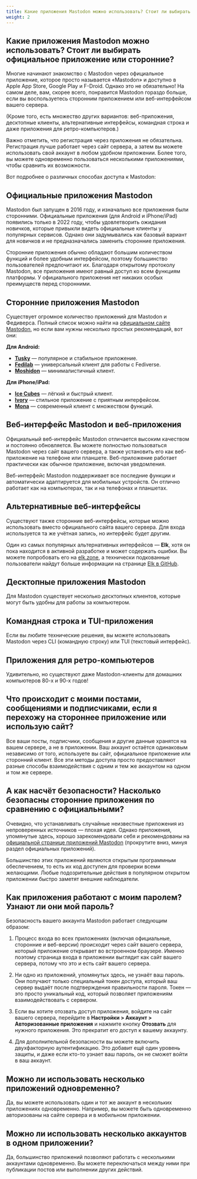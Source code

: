 ```yaml
---
title: Какие приложения Mastodon можно использовать? Стоит ли выбирать официальное приложение или сторонние?
weight: 2
---
```


## Какие приложения Mastodon можно использовать? Стоит ли выбирать официальное приложение или сторонние?

Многие начинают знакомство с Mastodon через официальное приложение, которое просто называется «Mastodon» и доступно в Apple App Store, Google Play и F-Droid. Однако это не обязательно! На самом деле, вам, скорее всего, понравится Mastodon гораздо больше, если вы воспользуетесь сторонним приложением или веб-интерфейсом вашего сервера.

(Кроме того, есть множество других вариантов: веб-приложения, десктопные клиенты, альтернативные интерфейсы, командная строка и даже приложения для ретро-компьютеров.)

Важно отметить, что регистрация через приложения не обязательна. Регистрация лучше работает через сайт сервера, а затем вы можете использовать свой аккаунт в любом удобном приложении. Более того, вы можете одновременно пользоваться несколькими приложениями, чтобы сравнить их возможности.

Вот подробнее о различных способах доступа к Mastodon:

## Официальные приложения Mastodon

Mastodon был запущен в 2016 году, и изначально все приложения были сторонними. Официальные приложения (для Android и iPhone/iPad) появились только в 2022 году, чтобы удовлетворить ожидания новичков, которые привыкли видеть официальные клиенты у популярных сервисов. Однако они задумывались как базовый вариант для новичков и не предназначались заменить сторонние приложения.

Сторонние приложения обычно обладают большим количеством функций и более удобным интерфейсом, поэтому большинство пользователей предпочитают их. Благодаря открытому протоколу Mastodon, все приложения имеют равный доступ ко всем функциям платформы. У официального приложения нет никаких особых преимуществ перед сторонними.

## Сторонние приложения Mastodon

Существует огромное количество приложений для Mastodon и Федиверса. Полный список можно найти на [официальном сайте Mastodon](https://joinmastodon.org/ru/apps), но если вам нужны несколько простых рекомендаций, вот они:

**Для Android:**
- [**Tusky**](https://fedi.tips/tusky-for-android/) — популярное и стабильное приложение.
- [**Fedilab**](https://fedi.tips/fedilab-for-android/) — универсальный клиент для работы с Fediverse.
- [**Moshidon**](https://play.google.com/store/apps/details?id=org.joinmastodon.android.moshinda) — минималистичный клиент.

**Для iPhone/iPad:**
- [**Ice Cubes**](https://fedi.tips/ice-cubes-for-iphone-ipad/) — лёгкий и быстрый клиент.
- [**Ivory**](https://tapbots.com/ivory/) — стильное приложение с приятным интерфейсом.
- [**Mona**](https://apps.apple.com/app/mona-for-mastodon/id1659154653) — современный клиент с множеством функций.

## Веб-интерфейс Mastodon и веб-приложения

Официальный веб-интерфейс Mastodon отличается высоким качеством и постоянно обновляется. Вы можете полностью пользоваться Mastodon через сайт вашего сервера, а также установить его как веб-приложение на телефоне или планшете. Веб-приложение работает практически как обычное приложение, включая уведомления.

Веб-интерфейс Mastodon поддерживает все последние функции и автоматически адаптируется для мобильных устройств. Он отлично работает как на компьютерах, так и на телефонах и планшетах.

## Альтернативные веб-интерфейсы

Существуют также сторонние веб-интерфейсы, которые можно использовать вместо официального сайта вашего сервера. Для входа используется та же учётная запись, но интерфейс будет другим.

Один из самых популярных альтернативных интерфейсов — **Elk**, хотя он пока находится в активной разработке и может содержать ошибки. Вы можете попробовать его на [elk.zone](https://elk.zone), а технически подкованные пользователи найдут больше информации на странице [Elk в GitHub](https://github.com/elk-zone/elk).

## Десктопные приложения Mastodon

Для Mastodon существует несколько десктопных клиентов<!--(todo: добавить ссылку)-->, которые могут быть удобны для работы за компьютером.

## Командная строка и TUI-приложения

Если вы любите технические решения, вы можете использовать Mastodon через CLI (командную строку) или TUI (текстовый интерфейс)<!--(todo: добавить ссылку)-->.

## Приложения для ретро-компьютеров

Удивительно, но существуют даже Mastodon-клиенты для домашних компьютеров 80-х и 90-х годов!<!--(todo: добавить ссылку)-->

## Что происходит с моими постами, сообщениями и подписчиками, если я перехожу на стороннее приложение или использую сайт?

Все ваши посты, подписчики, сообщения и другие данные хранятся на вашем сервере, а не в приложении. Ваш аккаунт остаётся одинаковым независимо от того, используете вы сайт, официальное приложение или сторонний клиент. Все эти методы доступа просто предоставляют разные способы взаимодействия с одним и тем же аккаунтом на одном и том же сервере.

## А как насчёт безопасности? Насколько безопасны сторонние приложения по сравнению с официальными?

Очевидно, что устанавливать случайные неизвестные приложения из непроверенных источников — плохая идея. Однако приложения, упомянутые здесь, хорошо зарекомендовали себя и рекомендованы на [официальной странице приложений Mastodon](https://joinmastodon.org/ru/apps) (прокрутите вниз, минуя раздел официальных приложений).

Большинство этих приложений являются открытым программным обеспечением, то есть их код доступен для проверки всеми желающими. Любые подозрительные действия в популярном открытом приложении быстро заметят внешние наблюдатели.

## Как приложения работают с моим паролем? Узнают ли они мой пароль?

Безопасность вашего аккаунта Mastodon работает следующим образом:

1. Процесс входа во всех приложениях (включая официальные, сторонние и веб-версии) происходит через сайт вашего сервера, который приложение открывает во встроенном браузере. Именно поэтому страница входа в приложении выглядит как сайт вашего сервера, потому что это и есть сайт вашего сервера.

2. Ни одно из приложений, упомянутых здесь, не узнаёт ваш пароль. Они получают только специальный токен доступа, который ваш сервер выдаёт после подтверждения правильности пароля. Токен — это просто уникальный код, который позволяет приложениям взаимодействовать с сервером.

3. Если вы хотите отозвать доступ приложения, войдите на сайт вашего сервера, перейдите в **Настройки > Аккаунт > Авторизованные приложения** и нажмите кнопку **Отозвать** для нужного приложения. Это прекратит его доступ к вашему аккаунту.

4. Для дополнительной безопасности вы можете включить двухфакторную аутентификацию. Это добавит ещё один уровень защиты, и даже если кто-то узнает ваш пароль, он не сможет войти в ваш аккаунт.

## Можно ли использовать несколько приложений одновременно?

Да, вы можете использовать один и тот же аккаунт в нескольких приложениях одновременно. Например, вы можете быть одновременно авторизованы на сайте сервера и в мобильном приложении.

## Можно ли использовать несколько аккаунтов в одном приложении?

Да, большинство приложений позволяют работать с несколькими аккаунтами одновременно. Вы можете переключаться между ними при публикации постов или выполнении других действий.